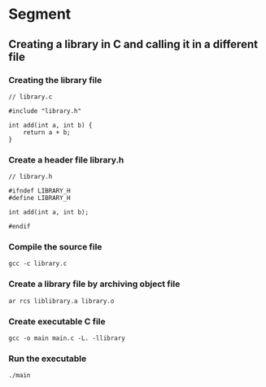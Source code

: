 # Segment

## Creating a library in C and calling it in a different file
### Creating the library file
```
// library.c

#include "library.h"

int add(int a, int b) {
    return a + b;
}

```
### Create a header file library.h
```
// library.h

#ifndef LIBRARY_H
#define LIBRARY_H

int add(int a, int b);

#endif
```

### Compile the source file
```
gcc -c library.c
```
### Create a library file by archiving object file
```
ar rcs liblibrary.a library.o
```
### Create executable C file
```
gcc -o main main.c -L. -llibrary
```
### Run the executable
```
./main
```

